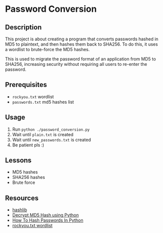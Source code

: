# Password Conversion

## Description
This project is about creating a program that converts passwords hashed in MD5 to plaintext, and then hashes them back to SHA256. To do this, it uses a wordlist to brute-force the MD5 hashes.

This is used to migrate the password format of an application from MD5 to SHA256, increasing security without requiring all users to re-enter the password.

## Prerequisites
- `rockyou.txt` wordlist
- `passwords.txt` md5 hashes list

## Usage
1. Run `python ./password_conversion.py`
2. Wait until `plain.txt` is created
3. Wait until `new_passwords.txt` is created
4. Be patient pls :)

## Lessons
- MD5 hashes
- SHA256 hashes
- Brute force

## Resources
- [hashlib](https://docs.python.org/3/library/hashlib.html "hashlib")
- [Decrypt MD5 Hash using Python](https://www.youtube.com/watch?v=H_Yx73upCuY "Decrypt MD5 Hash using Python")
- [How To Hash Passwords In Python](https://nitratine.net/blog/post/how-to-hash-passwords-in-python/ "How To Hash Passwords In Python")
- [rockyou.txt wordlist](https://github.com/brannondorsey/naive-hashcat/releases/download/data/rockyou.txt "rockyou.txt wordlist")

